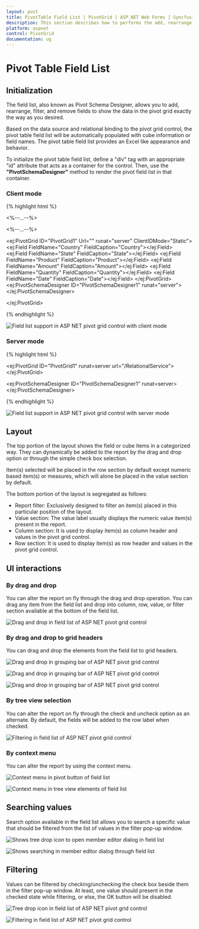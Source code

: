 ```yaml
---
layout: post
title: PivotTable Field List | PivotGrid | ASP.NET Web Forms | Syncfusion
description: This section describes how to performs the add, rearrange, filter, and remove fields operations in pivot grid control. 
platform: aspnet
control: PivotGrid
documentation: ug
---
```


# Pivot Table Field List

## Initialization

The field list, also known as Pivot Schema Designer, allows you to add, rearrange, filter, and remove fields to show the data in the pivot grid exactly the way as you desired.

Based on the data source and relational binding to the pivot grid control, the pivot table field list will be automatically populated with cube information or field names. The pivot table field list provides an Excel like appearance and behavior.

To initialize the pivot table field list, define a "div" tag with an appropriate "id" attribute that acts as a container for the control. Then, use the **"PivotSchemaDesigner"** method to render the pivot field list in that container.


### Client mode

{% highlight html %}

<%--...--%>

<head runat="server">
    <style>
        #PivotGrid1 {
            height: 600px;
            width: 50%;
            overflow: auto;
            float:left;
    }
    </style>
</head>

<%--...--%>

<ej:PivotGrid ID="PivotGrid1" Url="" runat="server" ClientIDMode="Static">
    <DataSource>
        <Rows>
            <ej:Field FieldName="Country" FieldCaption="Country"></ej:Field>
            <ej:Field FieldName="State" FieldCaption="State"></ej:Field>
        </Rows>
        <Columns>
            <ej:Field FieldName="Product" FieldCaption="Product"></ej:Field>
        </Columns>
        <Values>
            <ej:Field FieldName="Amount" FieldCaption="Amount"></ej:Field>
            <ej:Field FieldName="Quantity" FieldCaption="Quantity"></ej:Field>
        </Values>
        <Filters>
            <ej:Field FieldName="Date" FieldCaption="Date"></ej:Field>
        </Filters>
    </DataSource>
    <ClientSideEvents Load="onLoad" RenderSuccess="loadSchemaDesigner" />
</ej:PivotGrid>
<ej:PivotSchemaDesigner ID="PivotSchemaDesigner1" runat="server">
</ej:PivotSchemaDesigner>

<script type="text/javascript">
    function onLoad(args) {
        args.model.dataSource.data = pivot_dataset; // Datasource
    }

    function loadSchemaDesigner(args) {
        $("#LayoutSection_ControlsSection_PivotSchemaDesigner1").ejPivotSchemaDesigner({
            pivotControl: this,
            layout: ej.PivotSchemaDesigner.Layouts.Excel
        });
        args.model.renderComplete = null;
    }
</script>

</ej:PivotGrid>

{% endhighlight %}

![Field list support in ASP NET pivot grid control with client mode](PivotTable-Field-List_images/RelationalClientside.png)

### Server mode

{% highlight html %}

<ej:PivotGrid ID="PivotGrid1" runat=server url="/RelationalService">
    <ClientSideEvents AfterServiceInvoke="OnAfterServiceInvoke" />
</ej:PivotGrid>

<ej:PivotSchemaDesigner ID="PivotSchemaDesigner1" runat=server></ej:PivotSchemaDesigner>

<script type="text/javascript">
    OnAfterServiceInvoke = function(evt) {
        if (evt.action == "initialize") {
            var PivotSchemaDesigner = $(".e-pivotschemadesigner").data('ejPivotSchemaDesigner');
            if (PivotSchemaDesigner.model.pivotControl == null) {
                PivotSchemaDesigner.model.pivotControl = this;
                PivotSchemaDesigner.model.enableWrapper = true;
                PivotSchemaDesigner.model.layout = "excel";
                PivotSchemaDesigner._load();
            }
        }
    }
</script>

{% endhighlight %}

![Field list support in ASP NET pivot grid control with server mode](PivotTable-Field-List_images/RelationalServerMode.png)


## Layout

The top portion of the layout shows the field or cube items in a categorized way. They can dynamically be added to the report by the drag and drop option or through the simple check box selection.

Item(s) selected will be placed in the row section by default except numeric based item(s) or measures, which will alone be placed in the value section by default.

The bottom portion of the layout is segregated as follows:

* Report filter: Exclusively designed to filter an item(s) placed in this particular position of the layout.
* Value section: The value label usually displays the numeric value item(s) present in the report.
* Column section: It is used to display item(s) as column header and values in the pivot grid control.
* Row section: It is used to display item(s) as row header and values in the pivot grid control.

## UI interactions

### By drag and drop

You can alter the report on fly through the drag and drop operation. You can drag any item from the field list and drop into column, row, value, or filter section available at the bottom of the field list.

![Drag and drop in field list of ASP NET pivot grid control](PivotTable-Field-List_images/RelationalDragnDrop.png)

### By drag and drop to grid headers

You can drag and drop the elements from the field list to grid headers.

![Drag and drop in grouping bar of ASP NET pivot grid control](PivotTable-Field-List_images/HeaderDrop.png)

![Drag and drop in grouping bar of ASP NET pivot grid control](PivotTable-Field-List_images/HeaderDrop1.png)

![Drag and drop in grouping bar of ASP NET pivot grid control](PivotTable-Field-List_images/HeaderDrop2.png)

### By tree view selection

You can alter the report on fly through the check and uncheck option as an alternate. By default, the fields will be added to the row label when checked.

![Filtering in field list of ASP NET pivot grid control](PivotTable-Field-List_images/Relationalchecknuncheck.png)

 ### By context menu

You can alter the report by using the context menu.

![Context menu in pivot button of field list](PivotTable-Field-List_images/Pivotbutton_Context.png)

![Context menu in tree view elements of field list](PivotTable-Field-List_images/Treeview_Context.png)

## Searching values
Search option available in the field list allows you to search a specific value that should be filtered from the list of values in the filter pop-up window.

![Shows tree drop icon to open member editor dialog in field list](PivotTable-Field-List_images/RelationalFilterIcon.png)

![Shows searching in member editor dialog through field list](PivotTable-Field-List_images/relationaldialogsearch.png)

## Filtering
Values can be filtered by checking/unchecking the check box beside them in the filter pop-up window. At least, one value should present in the checked state while filtering, or else, the OK button will be disabled.

![Tree drop icon in field list of ASP NET pivot grid control](PivotTable-Field-List_images/RelationalFilterIcon.png)

![Filtering in field list of ASP NET pivot grid control](PivotTable-Field-List_images/RelationalFilterDialog.png)

